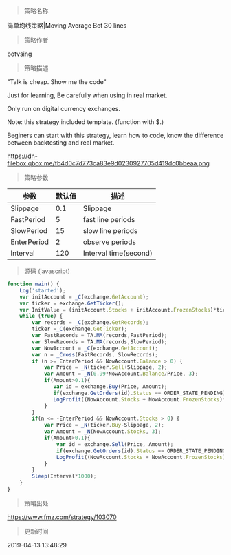 
> 策略名称

简单均线策略|Moving Average Bot 30 lines

> 策略作者

botvsing

> 策略描述

"Talk is cheap. Show me the code"

Just for learning, Be carefully when using in real market.

Only run  on digital currency exchanges.

Note: this strategy included template. (function with $.)

Beginers can start with this strategy, learn how to code, know the difference between backtesting and real market.

https://dn-filebox.qbox.me/fb4d0c7d773ca83e9d0230927705d419dc0bbeaa.png

> 策略参数



|参数|默认值|描述|
|----|----|----|
|Slippage|0.1|Slippage|
|FastPeriod|5|fast line periods|
|SlowPeriod|15|slow line periods|
|EnterPeriod|2|observe periods|
|Interval|120|Interval time(second)|


> 源码 (javascript)

``` javascript
function main() {
    Log('started');
    var initAccount = _C(exchange.GetAccount);
    var ticker = exchange.GetTicker();
    var InitValue = (initAccount.Stocks + initAccount.FrozenStocks)*ticker.Last + initAccount.Balance + initAccount.FrozenBalance;
    while (true) {
        var records = _C(exchange.GetRecords);
        ticker =_C(exchange.GetTicker);
        var FastRecords = TA.MA(records,FastPeriod);
        var SlowRecords = TA.MA(records,SlowPeriod);
        var NowAccount = _C(exchange.GetAccount);
        var n = _Cross(FastRecords, SlowRecords);
        if (n >= EnterPeriod && NowAccount.Balance > 0) {
            var Price = _N(ticker.Sell+Slippage, 2);
            var Amount = _N(0.99*NowAccount.Balance/Price, 3);
            if(Amount>0.1){
               var id = exchange.Buy(Price, Amount);
               if(exchange.GetOrders(id).Status == ORDER_STATE_PENDING){exchange.CancelOrder(id);}
               LogProfit((NowAccount.Stocks + NowAccount.FrozenStocks)*ticker.Last + NowAccount.Balance + NowAccount.FrozenBalance - InitValue);
            }
        }
        if(n <= -EnterPeriod && NowAccount.Stocks > 0) {
            var Price = _N(ticker.Buy-Slippage, 2);
            var Amount = _N(NowAccount.Stocks, 3);
            if(Amount>0.1){
                var id = exchange.Sell(Price, Amount);
                if(exchange.GetOrders(id).Status == ORDER_STATE_PENDING){exchange.CancelOrder(id);}
                LogProfit((NowAccount.Stocks + NowAccount.FrozenStocks)*ticker.Last + NowAccount.Balance + NowAccount.FrozenBalance - InitValue);
            }
        }
        Sleep(Interval*1000);
    }
}
```

> 策略出处

https://www.fmz.com/strategy/103070

> 更新时间

2019-04-13 13:48:29
